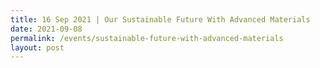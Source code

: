 ```yaml
---
title: 16 Sep 2021 | Our Sustainable Future With Advanced Materials
date: 2021-09-08
permalink: /events/sustainable-future-with-advanced-materials
layout: post
---
```

